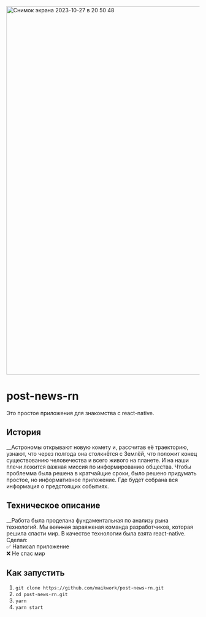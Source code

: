 <img width="961" alt="Снимок экрана 2023-10-27 в 20 50 48" src="https://github.com/maikwork/post-news-rn/assets/86742832/889fb27b-5245-43aa-9dfb-c398708755d6"> <br />
# post-news-rn
Это простое приложения для знакомства с react-native.

## История
__Астрономы открывают новую комету и, рассчитав её траекторию, узнают, что через полгода она столкнётся с Землёй, что положит конец существованию человечества и всего живого на планете.
И на наши плечи ложится важная миссия по информированию общества. Чтобы проблемма была решена в кратчайщие сроки, было решено придумать простое, но информативное приложение.
Где будет собрана вся информация о предстоящих событиях.


## Техническое описание
__Работа была проделана фундаментальная по анализу рына технологий. Мы ~~великая~~ зараяженая команда разработчиков, которая решила спасти мир.
В качестве технологии была взята react-native. <br />
Сделал: <br />
✅ Написал приложение <br />
❌ Не спас мир <br />


## Как запустить
1. `git clone https://github.com/maikwork/post-news-rn.git` <br />
2. `cd post-news-rn.git` <br />
3. `yarn` <br />
4. `yarn start`
